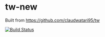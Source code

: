 # tw-new
Built from https://github.com/claudwatari95/tw

[![Build Status](https://travis-ci.com/ClaudWatari/tw-new.svg?branch=develop)](https://travis-ci.com/ClaudWatari/tw-new)&emsp;
